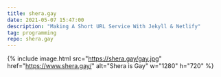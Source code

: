 ```yaml
---
title: shera.gay
date: 2021-05-07 15:47:00
description: "Making A Short URL Service With Jekyll & Netlify"
tag: programming
repo: shera.gay
---
```

{% include image.html src="https://shera.gay/gay.jpg" href="https://www.shera.gay/" alt="Shera is Gay" w="1280" h="720" %}
